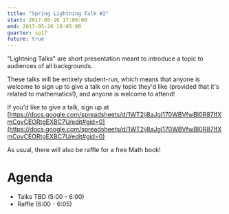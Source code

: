 ```yaml
---
title: "Spring Lightning Talk #2"
start: 2017-05-26 17:00:00
end: 2017-05-26 18:05:00
quarter: sp17
future: true
---
```


"Lightning Talks" are short presentation meant to introduce a topic to
audiences of all backgrounds.

These talks will be entirely student-run, which means that anyone is
welcome to sign up to give a talk on any topic they'd like (provided
that it's related to mathematics!), and anyone is welcome to attend!

If you'd like to give a talk, sign up at
[https://docs.google.com/spreadsheets/d/1WT2ij8aJgI170WBVfwBI0R87IfXmCovCEORtgEXBC7U/edit#gid=0](https://docs.google.com/spreadsheets/d/1WT2ij8aJgI170WBVfwBI0R87IfXmCovCEORtgEXBC7U/edit#gid=0)

As usual, there will also be raffle for a free Math book!

# Agenda
- Talks TBD (5:00 - 6:00)
- Raffle (6:00 - 6:05)
